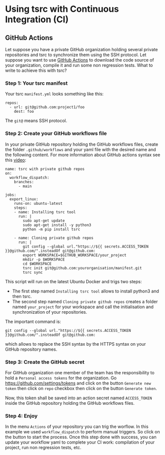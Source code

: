 # Using tsrc with Continuous Integration (CI)

## GitHub Actions

Let suppose you have a private GitHub organization holding several private
repositories and tsrc to synchronize them using the SSH protocol. Let suppose
you want to use [GitHub Actions](https://docs.github.com/en/actions) to download
the code source of your organization, compile it and run some non regression
tests. What to write to achieve this with tsrc?

### Step 1: Your tsrc manifest

Your tsrc `manifest.yml` looks something like this:

```
repos:
  - url: git@github.com:project1/foo
    dest: foo
```

The `git@` means SSH protocol.

### Step 2: Create your GitHub workflows file

In your private GitHub repository holding the GitHub workflows files, create the
folder `.github/workflows` and your yaml file with the desired name and the
following content. For more information about GitHub actions syntax see this
[video](https://youtu.be/R8_veQiYBjI):

```
name: tsrc with private github repos
on:
  workflow_dispatch:
    branches:
      - main

jobs:
  export_linux:
    runs-on: ubuntu-latest
    steps:
    - name: Installing tsrc tool
      run: |
        sudo apt-get update
        sudo apt-get install -y python3
        python -m pip install tsrc

    - name: Cloning private github repos
      run: |
        git config --global url."https://${{ secrets.ACCESS_TOKEN }}@github.com/".insteadOf git@github.com:
        export WORKSPACE=$GITHUB_WORKSPACE/your_project
        mkdir -p $WORKSPACE
        cd $WORKSPACE
        tsrc init git@github.com:yourorganisation/manifest.git
        tsrc sync
```

This script will run on the latest Ubuntu Docker and trigs two steps:
- The first step named `Installing tsrc tool` allows to install python3 and then
  tsrc.
- The second step named `Cloning private github repos` creates a folder named
  `your_project` for your workspace and call the initialisation and
  synchronization of your repositories.

The important command is:
```
git config --global url."https://${{ secrets.ACCESS_TOKEN }}@github.com/".insteadOf git@github.com:
```

which allows to replace the SSH syntax by the HTTPS syntax on your GitHub repository names.

### Step 3: Create the GitHub secret

For GitHub organization one member of the team has the responsibility to hold a
`Personal access tokens` for the organization. Go https://github.com/settings/tokens
and click on the button `Generate new token` then click on `repo` checkbox then click
on the button `Generate token`.

Now, this token shall be saved into an action secret named `ACCESS_TOKEN` inside
the GitHub repository holding the GitHub workflows files.

### Step 4: Enjoy

In the menu `Actions` of your repository you can trig the worflow. In this
example we used `workflow_dispatch` to perform manual triggers. So click on the
button to start the process. Once this step done with success, you can update
your workflow yaml to complete your CI work: compilation of your project, run
non regression tests, etc.
